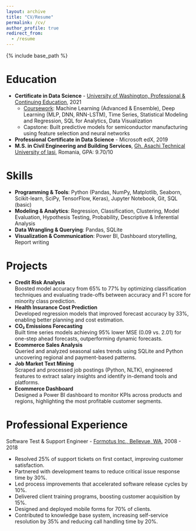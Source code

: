 ```yaml
---
layout: archive
title: "CV/Resume"
permalink: /cv/
author_profile: true
redirect_from:
  - /resume
---
```


{% include base_path %}

Education
======
* **Certificate in Data Science** - [University of Washington, Professional & Continuing Education](https://www.pce.uw.edu/certificates/data-science), 2021
  * [Coursework](https://github.com/ciDSproj/coursework): Machine Learning (Advanced & Ensemble), Deep Learning (MLP, DNN, RNN-LSTM), Time Series, Statistical Modeling and Regression, SQL for Analytics, Data Visualization
  * Capstone: Built predictive models for semiconductor manufacturing using feature selection and neural networks
* **Professional Certificate in Data Science** - Microsoft edX, 2019
* **M.S. in Civil Engineering and Building Services**, [Gh. Asachi Technical University of Iasi](https://www.tuiasi.ro/?lang=en), Romania, GPA: 9.70/10

Skills
======
* **Programming & Tools**: Python (Pandas, NumPy, Matplotlib, Seaborn, Scikit-learn, SciPy, TensorFlow, Keras), Jupyter Notebook, Git, SQL (basic)
* **Modeling & Analytics**: Regression, Classification, Clustering, Model Evaluation, Hypothesis Testing, Probability, Descriptive & Inferential Analysis
* **Data Wrangling & Querying**: Pandas, SQLite
* **Visualization & Communication**: Power BI, Dashboard storytelling, Report writing

Projects
======
* **Credit Risk Analysis**<br/>
Boosted model accuracy from 65% to 77% by optimizing classification techniques and evaluating trade-offs between accuracy and F1 score for minority class prediction.
* **Health Insurance Cost Prediction**<br/>
Developed regression models that improved forecast accuracy by 33%, enabling better planning and cost estimation.
* **CO₂ Emissions Forecasting**<br/>
Built time series models achieving 95% lower MSE (0.09 vs. 2.01) for one-step ahead forecasts, outperforming dynamic forecasts. 
* **Ecommerce Sales Analysis**<br/>
Queried and analyzed seasonal sales trends using SQLite and Python uncovering regional and payment-based patterns.
* **Job Market Text Mining**<br/>
Scraped and processed job postings (Python, NLTK), engineered features to extract salary insights and identify in-demand tools and platforms.
* **Ecommerce Dashboard**<br/>
Designed a Power BI dashboard to monitor KPIs across products and regions, highlighting the most profitable customer segments.

Professional Experience
======
Software Test & Support Engineer - [Formotus Inc., Bellevue, WA](https://www.softwareadvice.com/home-inspections/formotus-profile/), 2008 - 2018
* Resolved 25% of support tickets on first contact, improving customer satisfaction.
* Partnered with development teams to reduce critical issue response time by 30%.
* Led process improvements that accelerated software release cycles by 10%.
* Delivered client training programs, boosting customer acquisition by 15%.
* Designed and deployed mobile forms for 70% of clients.
* Contributed to knowledge base system, increasing self-service resolution by 35% and reducing call handling time by 20%.